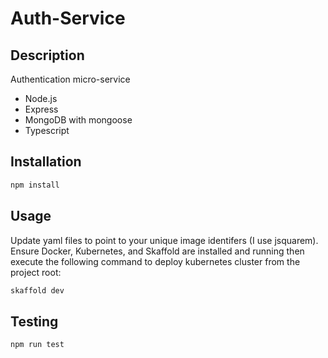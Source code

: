 # Auth-Service

## Description

Authentication micro-service

- Node.js
- Express
- MongoDB with mongoose
- Typescript

## Installation

```md
npm install
```

## Usage

Update yaml files to point to your unique image identifers (I use jsquarem).
Ensure Docker, Kubernetes, and Skaffold are installed and running then execute
the following command to deploy kubernetes cluster from the project root:

```md
skaffold dev
```

## Testing

```md
npm run test
```

